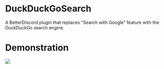 # DuckDuckGoSearch
A BetterDiscord plugin that replaces "Search with Google" feature with the DuckDuckGo search engine.

# Demonstration
![](https://i.imgur.com/j0bZSbU.gif)
